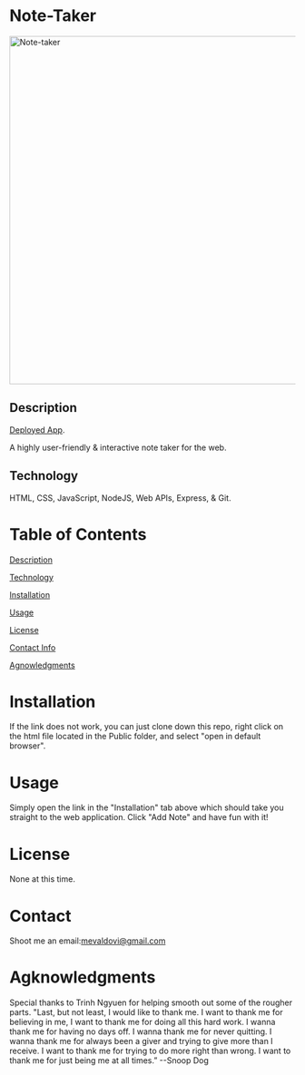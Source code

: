 
# Note-Taker
<img width="614" alt="Note-taker" src="https://user-images.githubusercontent.com/83307023/135525543-b40ddee3-4a3b-40fb-bdea-63767e510472.PNG">


## Description
[Deployed App](). 

A highly user-friendly & interactive note taker for the web.

## Technology 
HTML, CSS, JavaScript, NodeJS, Web APIs, Express, & Git.

# Table of Contents
[Description](https://github.com/mevaldovi/Note-Taker#Description)

[Technology](https://github.com/mevaldovi/Note-Taker#Technology)

[Installation](https://github.com/mevaldovi/Note-Taker#Installation)


[Usage](https://github.com/mevaldovi/Note-Taker#Usage)


[License](https://github.com/mevaldovi/Note-Taker#License)


[Contact Info](https://github.com/mevaldovi/Note-Taker#Contact)


[Agnowledgments](https://github.com/mevaldovi/Note-Taker#Agknowledgments)

# Installation

If the link does not work, you can just clone down this repo, right click on the html file located in the Public folder, and select "open in default browser". 
# Usage
Simply open the link in the "Installation" tab above which should take you straight to the web application. Click "Add Note" and have fun with it!
# License
None at this time.
# Contact
Shoot me an email:[mevaldovi@gmail.com](mailto:mevaldovi@gmail.com)
# Agknowledgments
Special thanks to Trinh Ngyuen for helping smooth out some of the rougher parts.
"Last, but not least, I would like to thank me. I want to thank me for believing in me, I want to thank me for doing all this hard work. I wanna thank me for having no days off. I wanna thank me for never quitting. I wanna thank me for always been a giver and trying to give more than I receive. I want to thank me for trying to do more right than wrong. I want to thank me for just being me at all times.” --Snoop Dog




